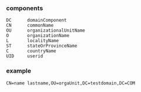 ### components
```
DC      domainComponent
CN      commonName
OU      organizationalUnitName
O       organizationName
L       localityName
ST      stateOrProvinceName
C       countryName
UID     userid
```

### example
```
CN=name lastname,OU=orgaUnit,DC=testdomain,DC=COM
```

